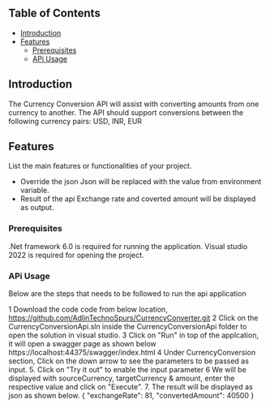 
## Table of Contents

- [Introduction](#introduction)
- [Features](#features)
  - [Prerequisites](#prerequisites)
  - [APi Usage](#apiusage)


## Introduction

The Currency Conversion API will assist with converting amounts from one currency to another.
The API should support conversions between the following currency pairs: USD, INR, EUR

## Features

List the main features or functionalities of your project.

- Override the json
	Json will be replaced with the value from environment variable.
- Result of the api
	Exchange rate and coverted amount will be displayed as output.


### Prerequisites

.Net framework 6.0 is required for running the application.
Visual studio 2022 is required for opening the project.

### APi Usage

Below are the steps that needs to be followed to run the api application

1 Download the code code from below location,
	https://github.com/AdlinTechnoSpurs/CurrencyConverter.git
2 Click on the CurrencyConversionApi.sln inside the CurrencyConversionApi folder to open the solution in visual studio.
3 Click on "Run" in top of the applcation, it will open a swagger page as shown below
	https://localhost:44375/swagger/index.html
4 Under CurrencyConversion section, Click on the down arrow to see the parameters to be passed as input.
5. Click on "Try it out" to enable the input parameter
6 We will be displayed with sourceCurrency, targetCurrency & amount, enter the respective value and click on "Execute".
7. The result will be displayed as json as shown below.
	{
	  "exchangeRate": 81,
	  "convertedAmount": 40500
	}

	
